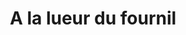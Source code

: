 ---
title: "A la lueur du fournil"
url: /saint-sulpice-lauriere/a-la-lueur-du-fournil/
shop: boulangerie
---